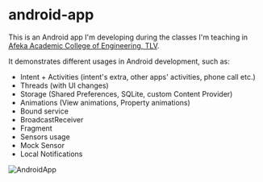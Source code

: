 # android-app

This is an Android app I'm developing during the classes I'm teaching in [Afeka Academic College of Engineering, TLV](http://english.afeka.ac.il/).

It demonstrates different usages in Android development, such as:
* Intent + Activities (intent's extra, other apps' activities, phone call etc.)
* Threads (with UI changes)
* Storage (Shared Preferences, SQLite, custom Content Provider)
* Animations (View animations, Property animations)
* Bound service
* BroadcastReceiver
* Fragment
* Sensors usage
* Mock Sensor
* Local Notifications

![AndroidApp](https://dl.dropboxusercontent.com/u/23741087/MySharedFiles/gitAndroidAppPreview.png)
